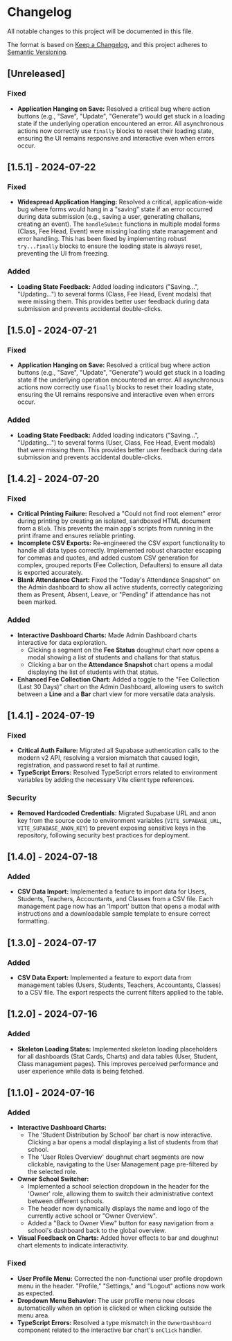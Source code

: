 # Changelog

All notable changes to this project will be documented in this file.

The format is based on [Keep a Changelog](https://keepachangelog.com/en/1.0.0/),
and this project adheres to [Semantic Versioning](https://semver.org/spec/v2.0.0.html).

## [Unreleased]

### Fixed
- **Application Hanging on Save:** Resolved a critical bug where action buttons (e.g., "Save", "Update", "Generate") would get stuck in a loading state if the underlying operation encountered an error. All asynchronous actions now correctly use `finally` blocks to reset their loading state, ensuring the UI remains responsive and interactive even when errors occur.

## [1.5.1] - 2024-07-22

### Fixed
- **Widespread Application Hanging:** Resolved a critical, application-wide bug where forms would hang in a "saving" state if an error occurred during data submission (e.g., saving a user, generating challans, creating an event). The `handleSubmit` functions in multiple modal forms (Class, Fee Head, Event) were missing loading state management and error handling. This has been fixed by implementing robust `try...finally` blocks to ensure the loading state is always reset, preventing the UI from freezing.

### Added
- **Loading State Feedback:** Added loading indicators ("Saving...", "Updating...") to several forms (Class, Fee Head, Event modals) that were missing them. This provides better user feedback during data submission and prevents accidental double-clicks.

## [1.5.0] - 2024-07-21

### Fixed
- **Application Hanging on Save:** Resolved a critical bug where action buttons (e.g., "Save", "Update", "Generate") would get stuck in a loading state if the underlying operation encountered an error. All asynchronous actions now correctly use `finally` blocks to reset their loading state, ensuring the UI remains responsive and interactive even when errors occur.

### Added
- **Loading State Feedback:** Added loading indicators ("Saving...", "Updating...") to several forms (User, Class, Fee Head, Event modals) that were missing them. This provides better user feedback during data submission and prevents accidental double-clicks.

## [1.4.2] - 2024-07-20

### Fixed
- **Critical Printing Failure:** Resolved a "Could not find root element" error during printing by creating an isolated, sandboxed HTML document from a `Blob`. This prevents the main app's scripts from running in the print iframe and ensures reliable printing.
- **Incomplete CSV Exports:** Re-engineered the CSV export functionality to handle all data types correctly. Implemented robust character escaping for commas and quotes, and added custom CSV generation for complex, grouped reports (Fee Collection, Defaulters) to ensure all data is exported accurately.
- **Blank Attendance Chart:** Fixed the "Today's Attendance Snapshot" on the Admin dashboard to show all active students, correctly categorizing them as Present, Absent, Leave, or "Pending" if attendance has not been marked.

### Added
- **Interactive Dashboard Charts:** Made Admin Dashboard charts interactive for data exploration.
  - Clicking a segment on the **Fee Status** doughnut chart now opens a modal showing a list of students and challans for that status.
  - Clicking a bar on the **Attendance Snapshot** chart opens a modal displaying the list of students with that status.
- **Enhanced Fee Collection Chart:** Added a toggle to the "Fee Collection (Last 30 Days)" chart on the Admin Dashboard, allowing users to switch between a **Line** and a **Bar** chart view for more versatile data analysis.

## [1.4.1] - 2024-07-19

### Fixed
- **Critical Auth Failure:** Migrated all Supabase authentication calls to the modern v2 API, resolving a version mismatch that caused login, registration, and password reset to fail at runtime.
- **TypeScript Errors:** Resolved TypeScript errors related to environment variables by adding the necessary Vite client type references.

### Security
- **Removed Hardcoded Credentials:** Migrated Supabase URL and anon key from the source code to environment variables (`VITE_SUPABASE_URL`, `VITE_SUPABASE_ANON_KEY`) to prevent exposing sensitive keys in the repository, following security best practices for deployment.

## [1.4.0] - 2024-07-18

### Added
- **CSV Data Import:** Implemented a feature to import data for Users, Students, Teachers, Accountants, and Classes from a CSV file. Each management page now has an 'Import' button that opens a modal with instructions and a downloadable sample template to ensure correct formatting.

## [1.3.0] - 2024-07-17

### Added
- **CSV Data Export:** Implemented a feature to export data from management tables (Users, Students, Teachers, Accountants, Classes) to a CSV file. The export respects the current filters applied to the table.

## [1.2.0] - 2024-07-16

### Added
- **Skeleton Loading States:** Implemented skeleton loading placeholders for all dashboards (Stat Cards, Charts) and data tables (User, Student, Class management pages). This improves perceived performance and user experience while data is being fetched.

## [1.1.0] - 2024-07-16

### Added

- **Interactive Dashboard Charts:**
  - The 'Student Distribution by School' bar chart is now interactive. Clicking a bar opens a modal displaying a list of students from that school.
  - The 'User Roles Overview' doughnut chart segments are now clickable, navigating to the User Management page pre-filtered by the selected role.
- **Owner School Switcher:**
  - Implemented a school selection dropdown in the header for the 'Owner' role, allowing them to switch their administrative context between different schools.
  - The header now dynamically displays the name and logo of the currently active school or "Owner Overview".
  - Added a "Back to Owner View" button for easy navigation from a school's dashboard back to the global overview.
- **Visual Feedback on Charts:** Added hover effects to bar and doughnut chart elements to indicate interactivity.

### Fixed

- **User Profile Menu:** Corrected the non-functional user profile dropdown menu in the header. "Profile," "Settings," and "Logout" actions now work as expected.
- **Dropdown Menu Behavior:** The user profile menu now closes automatically when an option is clicked or when clicking outside the menu area.
- **TypeScript Errors:** Resolved a type mismatch in the `OwnerDashboard` component related to the interactive bar chart's `onClick` handler.